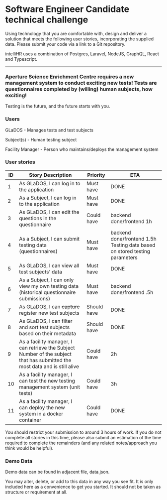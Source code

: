 # Software Engineer Candidate technical challenge

Using technology that you are comfortable with, design and deliver a solution that meets the following user stories, incorporating the supplied data.  Please submit your code via a link to a Git repository.

intelliHR uses a combination of Postgres, Laravel, NodeJS, GraphQL, React and Typescript.

---

### Aperture Science Enrichment Centre requires a new management system to conduct exciting new tests! Tests are questionnaires completed by (willing) human subjects, how exciting!

Testing is the future, and the future starts with you.

### Users

GLaDOS - Manages tests and test subjects

Subject(s) - Human testing subject

Facility Manager - Person who maintains/deploys the management system

### User stories
| ID | Story Description                                                                                                             | Priority    | ETA                                                                   |
|----|-------------------------------------------------------------------------------------------------------------------------------|-------------|------------------------------------------------------------------------|
| 1  | As GLaDOS, I can log in to the application                                                                                    | Must have   | DONE                                |
| 2  | As a Subject, I can log in to the application                                                                                 | Must have   | DONE                           |
| 3  | As GLaDOS, I can edit the questions in the questionnaire                                                                      | Could have  | backend done/frontend 1h                                                                        |
| 4  | As a Subject, I can submit testing data (questionnaires)                                                                      | Must have   | backend done/frontend 1.5h      Testing data based on stored testing parameters |
| 5  | As GLaDOS, I can view all test subjects' data                                                                                 | Must have   | DONE                                                                        |
| 6  | As a Subject, I can only view my own testing data (historical   questionnaire submissions)                                    | Must have   | backend done/frontend .5h                                                                        |
| 7  | As GLaDOS, I can ~~capture~~ register new test subjects                                                                       | Should have | DONE                                   |
| 8  | As GLaDOS, I can filter and sort test subjects based on their metadata                                                        | Should have | DONE                                                                        |
| 9  | As a facility manager, I can retrieve the Subject Number of the subject   that has submitted the most data and is still alive | Could have  | 2h                                |
| 10 | As a facility manager, I can test the new testing management system (unit   tests)                                            | Could have  | 3h                                                                        |
| 11 | As a facility manager, I can deploy the new system in a docker container                                                      | Could have  | DONE                                                                        |

You should restrict your submission to around 3 hours of work.  If you do not complete all stories in this time, please also submit an estimation of the time required to complete the remainders (and any related notes/approach you think would be helpful).

### Demo Data

Demo data can be found in adjacent file, data.json.

You may alter, delete, or add to this data in any way you see fit. It is only included here as a convenience to get you started.  It should not be taken as structure or requirement at all.
